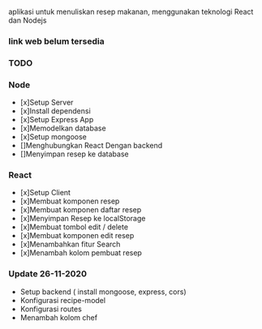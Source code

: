 aplikasi untuk menuliskan resep makanan, menggunakan teknologi React dan Nodejs

### link web belum tersedia

### TODO

### Node
* [x]Setup Server
*    [x]Install dependensi
*    [x]Setup Express App
* [x]Memodelkan database
* [x]Setup mongoose     
* []Menghubungkan React Dengan backend
* []Menyimpan resep ke database

### React
* [x]Setup Client
* [x]Membuat komponen resep
* [x]Membuat komponen daftar resep
* [x]Menyimpan Resep ke localStorage
* [x]Membuat tombol edit / delete
* [x]Membuat komponen edit resep
* [x]Menambahkan fitur Search
* [x]Menambah kolom pembuat resep

### Update 26-11-2020
* Setup backend ( install mongoose, express, cors)
* Konfigurasi recipe-model
* Konfigurasi routes
* Menambah kolom chef  
